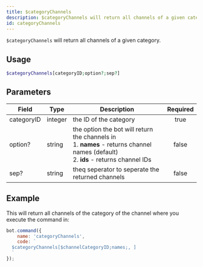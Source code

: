```yaml
---
title: $categoryChannels
description: $categoryChannels will return all channels of a given category.
id: categoryChannels
---
```


`$categoryChannels` will return all channels of a given category.

## Usage

```php
$categoryChannels[categoryID;option?;sep?]
```

## Parameters

| Field      | Type    | Description                                                                                                                                   | Required |
|------------|---------|-----------------------------------------------------------------------------------------------------------------------------------------------|:--------:|
| categoryID | integer | the ID of the category                                                                                                                        |   true   |
| option?    | string  | the option the bot will return the channels in <br /> 1. **names** - returns channel names (default)  <br /> 2. **ids** - returns channel IDs |  false   |
| sep?       | string  | theq seperator to seperate the returned channels                                                                                              |  false   |

## Example

This will return all channels of the category of the channel where you execute the command in:

```javascript
bot.command({
    name: 'categoryChannels',
    code: `
  $categoryChannels[$channelCategoryID;names;, ]
  `
});
```